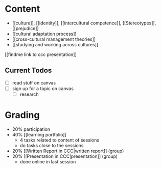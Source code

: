 # Content
- [[culture]], [[identity]], [[intercultural competence]], [[Stereotypes]], [[prejudice]]
- [[cultural adaptation process]]
- [[cross-cultural management theories]]
- [[studying and working across cultures]]

[[findme link to ccc presentation]]

## Current Todos
- [ ] read stuff on canvas
- [ ] sign up for a topic on canvas
	- [ ] research 
# Grading
- 20% participation
- 40% [[learning portfolio]]
	- 4 tasks related to content of sessions
	- do tasks close to the sessions
- 20% [[Written Report in CCC|written report]] (group)
- 20% [[Presentation in CCC|presentation]] (group)
	- done online in last session